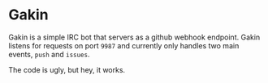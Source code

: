 # Gakin
Gakin is a simple IRC bot that servers as a github webhook endpoint. Gakin listens for requests on port `9987` and currently only handles two main events, `push` and `issues`.

The code is ugly, but hey, it works.
